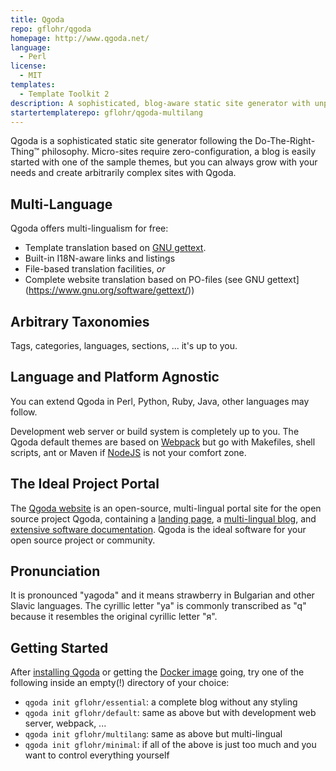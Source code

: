 ```yaml
---
title: Qgoda
repo: gflohr/qgoda
homepage: http://www.qgoda.net/
language:
  - Perl
license:
  - MIT
templates:
  - Template Toolkit 2 
description: A sophisticated, blog-aware static site generator with unprecedented multi-language features
startertemplaterepo: gflohr/qgoda-multilang 
---
```


Qgoda is a sophisticated static site generator following the Do-The-Right-Thing&trade; philosophy.  Micro-sites require zero-configuration, a blog is easily started with one of the sample themes, but you can always grow with your needs and create arbitrarily complex sites with Qgoda.

## Multi-Language

Qgoda offers multi-lingualism for free:

* Template translation based on [GNU gettext](https://www.gnu.org/software/gettext/).
* Built-in I18N-aware links and listings
* File-based translation facilities, *or*
* Complete website translation based on PO-files (see GNU gettext](https://www.gnu.org/software/gettext/))

## Arbitrary Taxonomies

Tags, categories, languages, sections, ... it's up to you.

## Language and Platform Agnostic

You can extend Qgoda in Perl, Python, Ruby, Java, other languages may follow.

Development web server or build system is completely up to you.  The Qgoda default themes are based on [Webpack](https://webpack.js.org/) but go with Makefiles, shell scripts, ant or Maven if [NodeJS](https://nodejs.org/) is not your comfort zone.

## The Ideal Project Portal

The [Qgoda website](http://www.qgoda.net/) is an open-source, multi-lingual portal site for the open source project Qgoda, containing a [landing page](http://www.qgoda.net/), a [multi-lingual blog](http://www.qgoda.net/en/news/), and [extensive software documentation](http://www.qgoda.net/en/docs/).  Qgoda is the ideal software for your open source project or community.

## Pronunciation

It is pronounced "yagoda" and it means strawberry in Bulgarian and other Slavic languages. The cyrillic letter "ya" is commonly transcribed as "q" because it resembles the original cyrillic letter "я".

## Getting Started

After [installing Qgoda](http://www.qgoda.net/en/docs/installation/) or getting the [Docker image](https://github.com/gflohr/qgoda#user-content-run-qgoda-in-docker-container) going, try one of the following inside an empty(!) directory of your choice:

* `qgoda init gflohr/essential`: a complete blog without any styling
* `qgoda init gflohr/default`: same as above but with development web server, webpack, ...
* `qgoda init gflohr/multilang`: same as above but multi-lingual
* `qgoda init gflohr/minimal`: if all of the above is just too much and you want to control everything yourself



